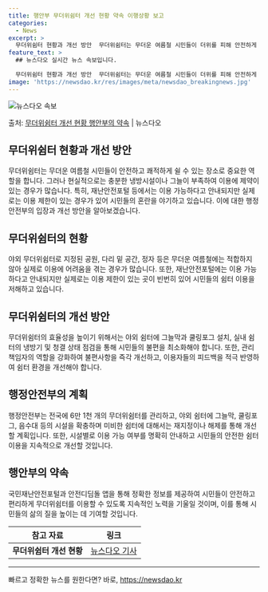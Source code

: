 ```yaml
---
title: 행안부 무더위쉼터 개선 현황 약속 이행상황 보고
categories:
  - News
excerpt: >
  무더위쉼터 현황과 개선 방안  무더위쉼터는 무더운 여름철 시민들이 더위를 피해 안전하게 쉴 수 있는 중요한 …
feature_text: >
  ## 뉴스다오 실시간 뉴스 속보입니다.

  무더위쉼터 현황과 개선 방안  무더위쉼터는 무더운 여름철 시민들이 더위를 피해 안전하게 쉴 수 있는 중요한 …
image: 'https://newsdao.kr/res/images/meta/newsdao_breakingnews.jpg'
---
```


![뉴스다오 속보](https://newsdao.kr/res/images/meta/newsdao_breakingnews.jpg)

<p>출처: <a href="https://newsdao.kr/4370" rel="dofollow">무더위쉼터 개선 현황 행안부의 약속</a> | 뉴스다오</p>

<h2 data-ke-size="size26">무더위쉼터 현황과 개선 방안</h2>
<p data-ke-size="size16">무더위쉼터는 무더운 여름철 시민들이 안전하고 쾌적하게 쉴 수 있는 장소로 중요한 역할을 합니다. 그러나 현실적으로는 충분한 냉방시설이나 그늘이 부족하여 이용에 제약이 있는 경우가 많습니다. 특히, 재난안전포털 등에서는 이용 가능하다고 안내되지만 실제로는 이용 제한이 있는 경우가 있어 시민들의 혼란을 야기하고 있습니다. 이에 대한 행정안전부의 입장과 개선 방안을 알아보겠습니다.</p>

<h2 data-ke-size="size24">무더위쉼터의 현황</h2>
<p data-ke-size="size16">야외 무더위쉼터로 지정된 공원, 다리 밑 공간, 정자 등은 무더운 여름철에는 적합하지 않아 실제로 이용에 어려움을 겪는 경우가 많습니다. 또한, 재난안전포털에는 이용 가능하다고 안내되지만 실제로는 이용 제한이 있는 곳이 빈번히 있어 시민들의 쉼터 이용을 저해하고 있습니다.</p>

<h2 data-ke-size="size24">무더위쉼터의 개선 방안</h2>
<p data-ke-size="size16">무더위쉼터의 효율성을 높이기 위해서는 야외 쉼터에 그늘막과 쿨링포그 설치, 실내 쉼터의 냉방기 및 청결 상태 점검을 통해 시민들의 불편을 최소화해야 합니다. 또한, 관리책임자의 역할을 강화하여 불편사항을 즉각 개선하고, 이용자들의 피드백을 적극 반영하여 쉼터 환경을 개선해야 합니다.</p>

<h2 data-ke-size="size24">행정안전부의 계획</h2>
<p data-ke-size="size16">행정안전부는 전국에 6만 1천 개의 무더위쉼터를 관리하고, 야외 쉼터에 그늘막, 쿨링포그, 음수대 등의 시설을 확충하며 미비한 쉼터에 대해서는 재지정이나 해제를 통해 개선할 계획입니다. 또한, 시설별로 이용 가능 여부를 명확히 안내하고 시민들의 안전한 쉼터 이용을 지속적으로 개선할 것입니다.</p>

<h2 data-ke-size="size24">행안부의 약속</h2>
<p data-ke-size="size16">국민재난안전포털과 안전디딤돌 앱을 통해 정확한 정보를 제공하여 시민들이 안전하고 편리하게 무더위쉼터를 이용할 수 있도록 지속적인 노력을 기울일 것이며, 이를 통해 시민들의 삶의 질을 높이는 데 기여할 것입니다.</p>

<table>
	<thead>
		<tr>
			<th style="text-align: center; height: 17px;"><b>참고 자료</b></th>
			<th style="text-align: center; height: 17px;"><b>링크</b></th>
		</tr>
	</thead>
	<tbody>
		<tr>
			<td style="text-align: center; height: 17px;"><b>무더위쉼터 개선 현황</b></td>
			<td style="text-align: center; height: 17px;"><a href="https://newsdao.kr/4370">뉴스다오 기사</a></td>
		</tr>
	</tbody>
</table>

<hr> 

빠르고 정확한 뉴스를 원한다면? 바로, <a href="https://newsdao.kr" rel="dofollow">https://newsdao.kr</a>



